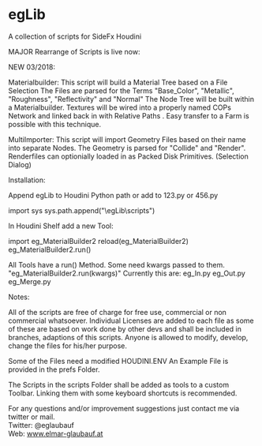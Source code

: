 # egLib
A collection of scripts for SideFx Houdini

MAJOR Rearrange of Scripts is live now:

NEW 03/2018: 

Materialbuilder:
This script will build a Material Tree based on a File Selection 
The Files are parsed for the Terms "Base_Color", "Metallic", "Roughness", "Reflectivity" and "Normal"
The Node Tree will be built within a Materialbuilder. Textures will be wired into a properly named COPs Network and linked back in with Relative Paths . 
Easy transfer to a Farm is possible with this technique. 

MultiImporter:
This script will import Geometry Files based on their name into separate Nodes. 
The Geometry is parsed for "Collide" and "Render". Renderfiles can optionially loaded in as Packed Disk Primitives. 
(Selection Dialog)




Installation:

Append egLib to Houdini Python path or add to 123.py or 456.py

import sys
sys.path.append("<PATHTOLIB>\egLib\scripts")

In Houdini Shelf add a new Tool:

import eg_MaterialBuilder2
reload(eg_MaterialBuilder2)
eg_MaterialBuilder2.run()


All Tools have a run() Method. Some need kwargs passed to them. "eg_MaterialBuilder2.run(kwargs)"  Currently this are:
eg_In.py
eg_Out.py
eg_Merge.py



Notes:


All of the scripts are free of charge for free use, commercial or non commercial
whatsoever.  Individual Licenses are added to each file as some of these are based on
work done by other devs and shall be included in branches, adaptions of this scripts.
Anyone is allowed to modify, develop, change the files for his/her purpose.

Some of the Files need a modified HOUDINI.ENV
An Example File is provided in the prefs Folder.

The Scripts in the scripts Folder shall be added as tools to a custom Toolbar.
Linking them with some keyboard shortcuts is recommended.


For any questions and/or improvement suggestions just contact me via twitter or mail.<br>
Twitter: @eglaubauf <br>
Web: www.elmar-glaubauf.at
